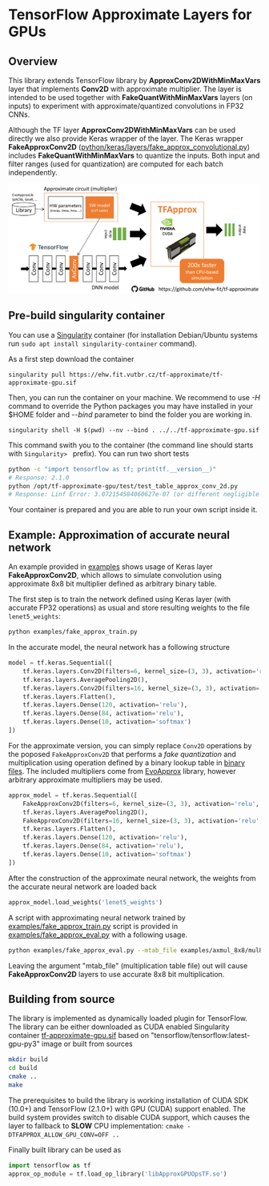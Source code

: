 # TensorFlow Approximate Layers for GPUs

## Overview
This library extends TensorFlow library by **ApproxConv2DWithMinMaxVars** layer that implements **Conv2D** with approximate multiplier. The layer is intended to be used together with **FakeQuantWithMinMaxVars** layers (on inputs) to experiment with approximate/quantized convolutions in FP32 CNNs.

Although the TF layer **ApproxConv2DWithMinMaxVars** can be used directly we also provide Keras wrapper of the layer. The Keras wrapper **FakeApproxConv2D** ([python/keras/layers/fake_approx_convolutional.py](python/keras/layers/fake_approx_convolutional.py)) includes **FakeQuantWithMinMaxVars** to quantize the inputs. Both input and filter ranges (used for quantization) are computed for each batch independently.

![GPU version overview](../overview.png)

## Pre-build singularity container
You can use a [Singularity](https://singularity.lbl.gov/) container (for installation Debian/Ubuntu systems run `sudo apt install singularity-container` command).

As a first step download the container
   
    singularity pull https://ehw.fit.vutbr.cz/tf-approximate/tf-approximate-gpu.sif
    
Then, you can run the container on your machine. We recommend to use *-H* command to override the Python packages you may have installed in your $HOME folder and *--bind* parameter to bind the folder you are working in.


    singularity shell -H $(pwd) --nv --bind . ../../tf-approximate-gpu.sif
    
This command swith you to the container (the command line should starts with `Singularity> ` prefix). You can run two short tests

```bash
python -c "import tensorflow as tf; print(tf.__version__)"
# Response: 2.1.0
python /opt/tf-approximate-gpu/test/test_table_approx_conv_2d.py
# Response: Linf Error: 3.072154584060627e-07 (or different negligible number)
```

Your container is prepared and you are able to run your own script inside it.


## Example: Approximation of accurate neural network
An example provided in [examples](examples) shows usage of Keras layer **FakeApproxConv2D**, which allows to simulate convolution using approximate 8x8 bit multiplier defined as arbitrary binary table.

The first step is to train the network defined using Keras layer (with accurate FP32 operations) as usual and store resulting weights to the file `lenet5_weights`:

```bash
python examples/fake_approx_train.py
```

In the accurate model, the neural network has a following structure
```python
model = tf.keras.Sequential([
    tf.keras.layers.Conv2D(filters=6, kernel_size=(3, 3), activation='relu'),
    tf.keras.layers.AveragePooling2D(),
    tf.keras.layers.Conv2D(filters=16, kernel_size=(3, 3), activation='relu'),
    tf.keras.layers.Flatten(),
    tf.keras.layers.Dense(120, activation='relu'),
    tf.keras.layers.Dense(84, activation='relu'),
    tf.keras.layers.Dense(10, activation='softmax')
])
```

For the approximate version, you can simply replace `Conv2D` operations by the poposed `FakeApproxConv2D` that performs a *fake quantization* and multiplication using operation defined by a binary lookup table in [binary files](examples/axmul_8x8). The included multipliers come from [EvoApprox](https://github.com/ehw-fit/evoapproxlib) library, however arbitrary approximate multipliers may be used.

```python
approx_model = tf.keras.Sequential([
    FakeApproxConv2D(filters=6, kernel_size=(3, 3), activation='relu', mul_map_file=args.mtab_file),
    tf.keras.layers.AveragePooling2D(),
    FakeApproxConv2D(filters=16, kernel_size=(3, 3), activation='relu', mul_map_file=args.mtab_file),
    tf.keras.layers.Flatten(),
    tf.keras.layers.Dense(120, activation='relu'),
    tf.keras.layers.Dense(84, activation='relu'),
    tf.keras.layers.Dense(10, activation='softmax')
])
```
After the construction of the approximate neural network, the weights from the accurate neural network are loaded back 
```python
approx_model.load_weights('lenet5_weights')
```

A script with approximating neural network trained by [examples/fake_approx_train.py](examples/fake_approx_train.py) script is provided in [examples/fake_approx_eval.py](examples/fake_approx_eval.py) with a following usage.

```bash
python examples/fake_approx_eval.py --mtab_file examples/axmul_8x8/mul8u_L40.bin
```
Leaving the argument "mtab_file" (multiplication table file) out will cause **FakeApproxConv2D** layers to use accurate 8x8 bit multiplication.



## Building from source
The library is implemented as dynamically loaded plugin for TensorFlow. The library can be either downloaded as CUDA enabled Singularity container [tf-approximate-gpu.sif](https://ehw.fit.vutbr.cz/tf-approximate/tf-approximate-gpu.sif) based on "tensorflow/tensorflow:latest-gpu-py3" image or built from sources

```bash
mkdir build
cd build
cmake ..
make
```

The prerequisites to build the library is working installation of CUDA SDK (10.0+) and TensorFlow (2.1.0+) with GPU (CUDA) support enabled. The build system provides switch to disable CUDA support, which causes the layer to fallback to **SLOW** CPU implementation: `cmake -DTFAPPROX_ALLOW_GPU_CONV=OFF ..`

Finally built library can be used as
```python
import tensorflow as tf
approx_op_module = tf.load_op_library('libApproxGPUOpsTF.so')
```


